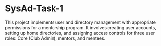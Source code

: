 # SysAd-Task-1
This project implements user and directory management with appropriate permissions for a mentorship program. It involves creating user accounts, setting up home directories, and assigning access controls for three user roles: Core (Club Admin), mentors, and mentees.
